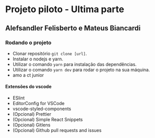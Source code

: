 # Projeto piloto - Ultima parte

## Alefsandler Felisberto e Mateus Biancardi

### Rodando o projeto

- Clonar repositório ```git clone [url]```.
- Instalar o nodejs e yarn.
- Utilizar o comando ```yarn``` para instalação das dependências.
- Utilizar o comando ```yarn dev``` para rodar o projeto na sua máquina.
- amo a ct junior

#### Extensões do vscode
- ESlint
- EditorConfig for VSCode
- vscode-styled-components
- (Opcional) Prettier
- (Opcional) Simple React Snippets
- (Opcional) Gitlens
- (Opcional) Github pull requests and issues
